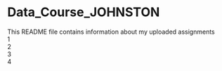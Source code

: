 # Data_Course_JOHNSTON  
This README file contains information about my uploaded assignments  
1  
2  
3  
4  

